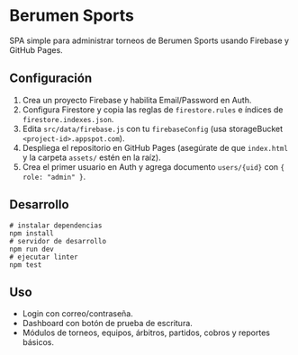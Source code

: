 # Berumen Sports

SPA simple para administrar torneos de Berumen Sports usando Firebase y GitHub Pages.

## Configuración
1. Crea un proyecto Firebase y habilita Email/Password en Auth.
2. Configura Firestore y copia las reglas de `firestore.rules` e índices de `firestore.indexes.json`.
3. Edita `src/data/firebase.js` con tu `firebaseConfig` (usa storageBucket `<project-id>.appspot.com`).
4. Despliega el repositorio en GitHub Pages (asegúrate de que `index.html` y la carpeta `assets/` estén en la raíz).
5. Crea el primer usuario en Auth y agrega documento `users/{uid}` con `{ role: "admin" }`.

## Desarrollo
```
# instalar dependencias
npm install
# servidor de desarrollo
npm run dev
# ejecutar linter
npm test
```

## Uso
- Login con correo/contraseña.
- Dashboard con botón de prueba de escritura.
- Módulos de torneos, equipos, árbitros, partidos, cobros y reportes básicos.
